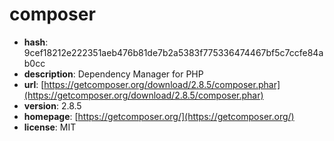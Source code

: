 # composer

- **hash**: 9cef18212e222351aeb476b81de7b2a5383f775336474467bf5c7ccfe84ab0cc
- **description**: Dependency Manager for PHP
- **url**: [https://getcomposer.org/download/2.8.5/composer.phar](https://getcomposer.org/download/2.8.5/composer.phar)
- **version**: 2.8.5
- **homepage**: [https://getcomposer.org/](https://getcomposer.org/)
- **license**: MIT

